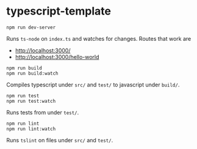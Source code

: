 # typescript-template

    npm run dev-server

Runs `ts-node` on `index.ts` and watches for changes. Routes that work are

* [http://localhost:3000/](http://localhost:3000/)
* [http://localhost:3000/hello-world](http://localhost:3000/hello-world)

<!-- markdown fix: codeblock after list -->

    npm run build
    npm run build:watch

Compiles typescript under `src/` and `test/` to javascript under `build/`.

    npm run test
    npm run test:watch

Runs tests from under `test/`.

    npm run lint
    npm run lint:watch

Runs `tslint` on files under `src/` and `test/`.

